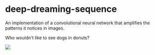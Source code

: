 # deep-dreaming-sequence
An implementation of a convolutional neural network that amplifies the patterns it notices in images.  


Who wouldn't like to see dogs in donuts?  
  
![](deep-dream-donuts.gif)
